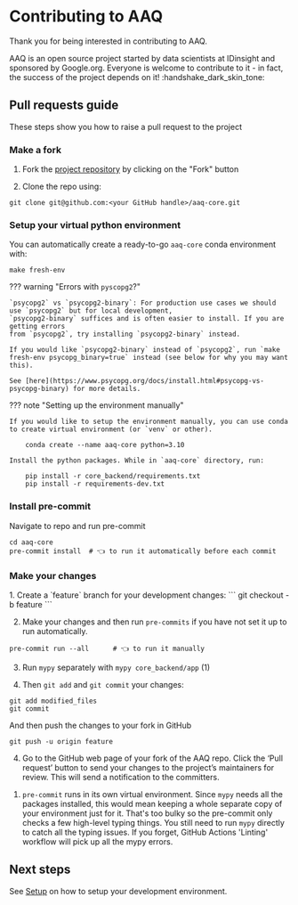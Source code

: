 # Contributing to AAQ

Thank you for being interested in contributing to AAQ.

AAQ is an open source project started by data scientists at IDinsight and sponsored by Google.org. Everyone is welcome to contribute to it - in fact, the success of the project depends on it! :handshake_dark_skin_tone:

## Pull requests guide

These steps show you how to raise a pull request to the project

### Make a fork

1. Fork the [project repository](https://github.com/IDinsight/aaq-core) by clicking on the "Fork" button

2. Clone the repo using:

```
git clone git@github.com:<your GitHub handle>/aaq-core.git
```

### Setup your virtual python environment

You can automatically create a ready-to-go `aaq-core` conda environment with:

    make fresh-env

??? warning "Errors with `pyscopg2`?"

    `psycopg2` vs `psycopg2-binary`: For production use cases we should use `psycopg2` but for local development,
    `psycopg2-binary` suffices and is often easier to install. If you are getting errors
    from `psycopg2`, try installing `psycopg2-binary` instead.

    If you would like `psycopg2-binary` instead of `psycopg2`, run `make fresh-env psycopg_binary=true` instead (see below for why you may want this).

    See [here](https://www.psycopg.org/docs/install.html#psycopg-vs-psycopg-binary) for more details.

??? note "Setting up the environment manually"

    If you would like to setup the environment manually, you can use conda to create virtual environment (or `venv` or other).

        conda create --name aaq-core python=3.10

    Install the python packages. While in `aaq-core` directory, run:

        pip install -r core_backend/requirements.txt
        pip install -r requirements-dev.txt

### Install pre-commit

Navigate to repo and run pre-commit

    cd aaq-core
    pre-commit install  # 👈 to run it automatically before each commit

### Make your changes

<div class="annotate" markdown>
1. Create a `feature` branch for your development changes:
```
git checkout -b feature
```

2. Make your changes and then run `pre-commits` if you have not set it up to run automatically.
```
pre-commit run --all      # 👈 to run it manually
```
3. Run `mypy` separately with `mypy core_backend/app` (1)


3. Then `git add` and `git commit` your changes:
```
git add modified_files
git commit
```
And then push the changes to your fork in GitHub
```
git push -u origin feature
```
4. Go to the GitHub web page of your fork of the AAQ repo. Click the ‘Pull request’ button
to send your changes to the project’s maintainers for review.
This will send a notification to the committers.
</div>

1. `pre-commit` runs in its own virtual environment. Since `mypy` needs all the
   packages installed, this would mean keeping a whole separate copy of your
   environment just for it. That's too bulky so the pre-commit only checks
   a few high-level typing things. You still need to run `mypy` directly to catch
   all the typing issues.
   If you forget, GitHub Actions 'Linting' workflow will pick up all the mypy errors.


## Next steps

See [Setup](./setup.md) on how to setup your development environment.
